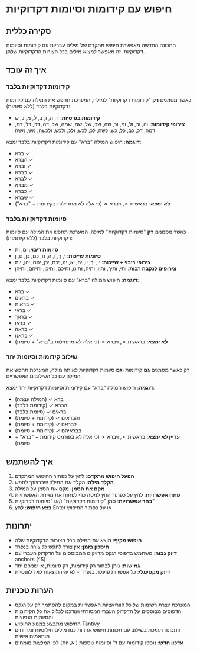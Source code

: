 # חיפוש עם קידומות וסיומות דקדוקיות

## סקירה כללית

התכונה החדשה מאפשרת חיפוש מתקדם של מילים עבריות עם קידומות וסיומות דקדוקיות. זה מאפשר למצוא מילים בכל הצורות הדקדוקיות שלהן.

## איך זה עובד

### קידומות דקדוקיות בלבד
כאשר מסמנים **רק** "קידומות דקדוקיות" למילה, המערכת תחפש את המילה עם קידומות דקדוקיות בלבד (ללא סיומות):

- **קידומות בסיסיות**: ד, ה, ו, ב, ל, מ, כ, ש
- **צירופי קידומות**: וה, וב, ול, ומ, וכ, שה, שב, של, שמ, שמה, שכ, דה, דב, דל, דמ, דמה, דכ, כב, כל, כש, כשה, לכ, לכש, ולכ, ולכש, ולכשה, מש, משה

**דוגמה**: חיפוש המילה "ברא" עם קידומות דקדוקיות בלבד ימצא:
- ברא ✓
- הברא ✓
- וברא ✓
- בברא ✓
- לברא ✓
- מברא ✓
- כברא ✓
- שברא ✓
- **לא ימצא**: בראשית ✗, ויברא ✗ (כי אלה לא מתחילות בקידומת + "ברא")

### סיומות דקדוקיות בלבד
כאשר מסמנים **רק** "סיומות דקדוקיות" למילה, המערכת תחפש את המילה עם סיומות דקדוקיות בלבד (ללא קידומות):

- **סיומות ריבוי**: ים, ות
- **סיומות שייכות**: י, ך, ו, ה, נו, כם, כן, ם, ן
- **צירופי ריבוי + שייכות**: יי, יך, יו, יה, יא, ינו, יכם, יכן, יהם, יהן, יות
- **צירופים לנקבה רבות**: ותי, ותיך, ותיו, ותיה, ותינו, ותיכם, ותיכן, ותיהם, ותיהן

**דוגמה**: חיפוש המילה "ברא" עם סיומות דקדוקיות בלבד ימצא:
- ברא ✓
- בראים ✓
- בראות ✓
- בראי ✓
- בראך ✓
- בראו ✓
- בראה ✓
- בראנו ✓
- **לא ימצא**: בראשית ✗, ויברא ✗ (כי אלה לא מתחילות ב"ברא" + סיומת)

### שילוב קידומות וסיומות יחד
רק כאשר מסמנים **גם** קידומות **וגם** סיומות דקדוקיות לאותה מילה, המערכת תחפש את המילה עם כל השילובים האפשריים.

**דוגמה**: חיפוש המילה "ברא" עם קידומות וסיומות דקדוקיות יחד ימצא:
- ברא ✓ (המילה עצמה)
- הברא ✓ (קידומת בלבד)
- בראים ✓ (סיומת בלבד)
- והבראים ✓ (קידומת + סיומת)
- לבראנו ✓ (קידומת + סיומת)
- בבראיהם ✓ (קידומת + סיומת)
- **עדיין לא ימצא**: בראשית ✗, ויברא ✗ (כי אלה לא בפורמט קידומת + "ברא" + סיומת)

## איך להשתמש

1. **הפעל חיפוש מתקדם**: לחץ על כפתור החיפוש המתקדם
2. **הקלד מילה**: הקלד את המילה שברצונך לחפש
3. **מקם את הסמן**: מקם את הסמן על המילה
4. **פתח אפשרויות**: לחץ על כפתור החץ למטה כדי לפתוח את מגירת האפשרויות
5. **בחר אפשרויות**: סמן "קידומות דקדוקיות" ו/או "סיומות דקדוקיות"
6. **בצע חיפוש**: לחץ Enter או על כפתור החיפוש

## יתרונות

- **חיפוש מקיף**: מוצא את המילה בכל הצורות הדקדוקיות שלה
- **חיסכון בזמן**: אין צורך לחפש כל צורה בנפרד
- **דיוק גבוה**: משתמש בדפוסי רגקס מדויקים המבוססים על הדקדוק העברי עם anchors (^$)
- **גמישות**: ניתן לבחור רק קידומות, רק סיומות, או שניהם יחד
- **דיוק מקסימלי**: כל אפשרות פועלת בנפרד - לא יהיו תוצאות לא רלוונטיות

## הערות טכניות

- המערכת יוצרת רשימות של כל הווריאציות האפשריות במקום להסתמך רק על רגקס
- הדפוסים מבוססים על הדקדוק העברי המסורתי ועודכנו לכלול את כל הקידומות והסיומות הנפוצות
- החיפוש מתבצע במנוע החיפוש Tantivy
- התכונה תומכת בשילוב עם תכונות חיפוש אחרות כמו מילים חילופיות ומרווחים מותאמים אישית
- **עדכון חדש**: נוספו קידומות עם ד' וסיומות נוספות (יא, יות) לפי המלצות מומחים